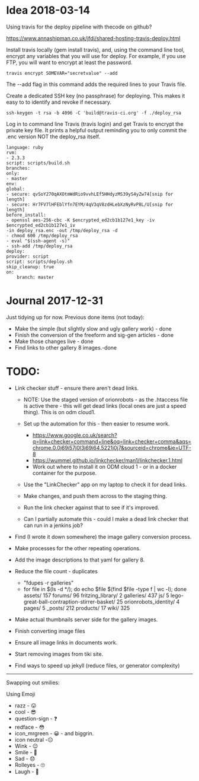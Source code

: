 
# Idea 2018-03-14

Using travis for the deploy pipeline with thecode on github?

https://www.annashipman.co.uk/jfdi/shared-hosting-travis-deploy.html




Install travis locally (gem install travis), and, using the command line tool, encrypt any variables that you will use for deploy. For example, if you use FTP, you will want to encrypt at least the password.

    travis encrypt SOMEVAR="secretvalue" --add

The --add flag in this command adds the required lines to your Travis file.

Create a dedicated SSH key (no passphrase) for deploying. This makes it easy to to identify and revoke if necessary.

    ssh-keygen -t rsa -b 4096 -C 'build@travis-ci.org' -f ./deploy_rsa



Log in to command line Travis (travis login) and get Travis to encrypt the private key file. It prints a helpful output reminding you to only commit the .enc version NOT the deploy_rsa itself.

    language: ruby
    rvm:
    - 2.3.3
    script: scripts/build.sh
    branches:
    only:
    - master
    env:
    global:
    - secure: qvSoY270qAXOtmWdRio9vvhLEf5HHdyzMS39yS4yZw74[snip for length]
    - secure: Hr7FV7lHFEblYfn7EYM/4qV3qV8zdHLebXzNyRvP8L/U[snip for length]
    before_install:
    - openssl aes-256-cbc -K $encrypted_ed2cb1b127e1_key -iv $encrypted_ed2cb1b127e1_iv
    -in deploy_rsa.enc -out /tmp/deploy_rsa -d
    - chmod 600 /tmp/deploy_rsa
    - eval "$(ssh-agent -s)"
    - ssh-add /tmp/deploy_rsa
    deploy:
    provider: script
    script: scripts/deploy.sh
    skip_cleanup: true
    on:
        branch: master


# Journal 2017-12-31

Just tidying up for now.
Previous done items (not today):
* Make the simple (but slightly slow and ugly gallery work) - done
* Finish the conversion of the freeform and sig-gen articles - done
* Make those changes live - done
* Find links to other gallery 8 images.-done

# TODO:

* Link checker stuff - ensure there aren't dead links.
    * NOTE: Use the staged version of orionrobots - as the .htaccess file is active there - this will get dead links (local ones are just a speed thing). This is on odm cloud1. 
    * Set up the automation for this - then easier to resume work.
        * https://www.google.co.uk/search?q=link+checker+command+line&oq=link+checker+comma&aqs=chrome.0.0j69i57j0l3j69i64.5221j0j7&sourceid=chrome&ie=UTF-8
        * https://wummel.github.io/linkchecker/man1/linkchecker.1.html
        * Work out where to install it on ODM cloud 1 - or in a docker container for the purpose.
        
    * Use the "LinkChecker" app on my laptop to check it for dead links.
    * Make changes, and push them across to the staging thing.
    * Run the link checker against that to see if it's improved.
    * Can I partially automate this - could I make a dead link checker that can run in a jenkins job?
* Find (I wrote it down somewhere) the image gallery conversion process.
* Make processes for the other repeating operations.
* Add the image descriptions to that yaml for gallery 8.

* Reduce the file count - duplicates
    * "fdupes -r galleries"
    * for file in $(ls -d */); do echo $file $(find $file -type f | wc -l); done
        assets/ 157
        forums/ 96
        fritzing_library/ 2
        galleries/ 437
        js/ 5
        lego-great-ball-contraption-stirrer-basket/ 25
        orionrobots_identity/ 4
        pages/ 5
        _posts/ 212
        products/ 17
        wiki/ 325

* Make actual thumbnails server side for the gallery images.
* Finish converting image files
* Ensure all image links in documents work.
* Start removing images from tiki site.
* Find ways to speed up jekyll (reduce files, or generator complexity)

----

Swapping out smilies:


Using Emoji

* razz - &#128539;
* cool - &#128526;
* question-sign - &#x2753;
* redface - &#x1F633;
* icon_mrgreen - &#x1F600; - and biggrin.
* icon neutral -&#x1F610;
* Wink - &#x1F609;
* Smile - &#x1F642;
* Sad - &#x1F61E;
* Rolleyes - &#x1F644;
* Laugh - &#x1F92D;